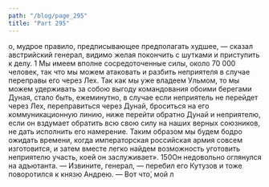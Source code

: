 ```yaml
---
path: "/blog/page_295"
title: "Part 295"
---
```


о, мудрое правило, предписывающее предполагать худшее, — сказал австрийский генерал, видимо желая покончить с шутками и приступить к делу.
1 Мы имеем вполне сосредоточенные силы, около 70 000 человек, так что мы можем атаковать и разбить неприятеля в случае переправы его через Лех. Так как мы уже владеем Ульмом, то мы можем удерживать за собою выгоду командования обоими берегами Дуная, стало быть, ежеминутно, в случае если неприятель не перейдет через Лех, переправиться через Дунай, броситься на его коммуникационную линию, ниже перейти обратно Дунай и неприятелю, если он вздумает обратить всю свою силу на наших верных союзников, не дать исполнить его намерение. Таким образом мы будем бодро ожидать времени, когда императорская российская армия совсем изготовится, и затем вместе легко найдем возможность уготовить неприятелю участь, коей он заслуживает».
150Он недовольно оглянулся на адъютанта.
— Извините, генерал, — перебил его Кутузов и тоже поворотился к князю Андрею. — Вот что́, мой л
